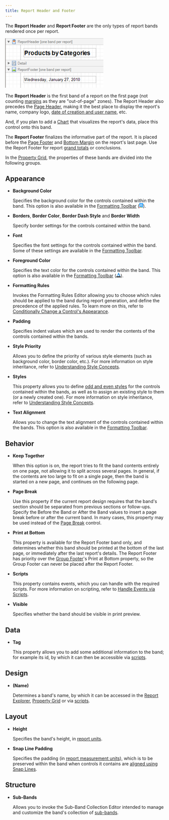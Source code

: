 ```yaml
---
title: Report Header and Footer
---
```

The **Report Header** and **Report Footer** are the only types of report bands rendered once per report.
 

![RD_Bands_RepHeader_0](../../../../../images/Img8302.png)

The **Report Header** is the first band of a report on the first page (not counting [margins](../../../../../../interface-elements-for-desktop/articles/report-designer/report-designer-for-winforms/report-designer-reference/report-bands/page-margin-bands.md) as they are "out-of-page" zones). The Report Header also precedes the [Page Header](../../../../../../interface-elements-for-desktop/articles/report-designer/report-designer-for-winforms/report-designer-reference/report-bands/page-header-and-footer.md), making it the best place to display the report's name, company logo, [date of creation and user name](../../../../../../interface-elements-for-desktop/articles/report-designer/report-designer-for-winforms/report-editing-basics/add-page-numbers-and-system-information-to-a-report.md), etc.

And, if you plan to add a [Chart](../../../../../../interface-elements-for-desktop/articles/report-designer/report-designer-for-winforms/report-designer-reference/report-controls/chart.md) that visualizes the report's data, place this control onto this band.

The **Report Footer** finalizes the informative part of the report. It is placed before the [Page Footer](../../../../../../interface-elements-for-desktop/articles/report-designer/report-designer-for-winforms/report-designer-reference/report-bands/page-header-and-footer.md) and [Bottom Margin](../../../../../../interface-elements-for-desktop/articles/report-designer/report-designer-for-winforms/report-designer-reference/report-bands/page-margin-bands.md) on the report's last page. Use the Report Footer for report [grand totals](../../../../../../interface-elements-for-desktop/articles/report-designer/report-designer-for-winforms/report-editing-basics/add-totals-to-a-report.md) or conclusions.

In the [Property Grid](../../../../../../interface-elements-for-desktop/articles/report-designer/report-designer-for-winforms/report-designer-reference/report-designer-ui/property-grid.md), the properties of these bands are divided into the following groups.

## Appearance
* **Background Color**
	
	Specifies the background color for the controls contained within the band. This option is also available in the [Formatting Toolbar](../../../../../../interface-elements-for-desktop/articles/report-designer/report-designer-for-winforms/report-designer-reference/report-designer-ui/formatting-toolbar.md) (![RD_Toolbars_Format_Back](../../../../../images/Img8441.png)).
* **Borders**, **Border Color**, **Border Dash Style** and **Border Width**
	
	Specify border settings for the controls contained within the band.
* **Font**
	
	Specifies the font settings for the controls contained within the band. Some of these settings are available in the [Formatting Toolbar](../../../../../../interface-elements-for-desktop/articles/report-designer/report-designer-for-winforms/report-designer-reference/report-designer-ui/formatting-toolbar.md).
* **Foreground Color**
	
	Specifies the text color for the controls contained within the band. This option is also available in the [Formatting Toolbar](../../../../../../interface-elements-for-desktop/articles/report-designer/report-designer-for-winforms/report-designer-reference/report-designer-ui/formatting-toolbar.md) (![RD_Toolbars_Format_Color](../../../../../images/Img8440.png)).
* **Formatting Rules**
	
	Invokes the Formatting Rules Editor allowing you to choose which rules should be applied to the band during report generation, and define the precedence of the applied rules. To learn more on this, refer to [Conditionally Change a Control's Appearance](../../../../../../interface-elements-for-desktop/articles/report-designer/report-designer-for-winforms/create-reports/styles-and-conditional-formatting/conditionally-change-a-control's-appearance.md).
* **Padding**
	
	Specifies indent values which are used to render the contents of the controls contained within the bands.
* **Style Priority**
	
	Allows you to define the priority of various style elements (such as background color, border color, etc.). For more information on style inheritance, refer to [Understanding Style Concepts](../../../../../../interface-elements-for-desktop/articles/report-designer/report-designer-for-winforms/create-reports/styles-and-conditional-formatting/understanding-style-concepts.md).
* **Styles**
	
	This property allows you to define [odd and even styles](../../../../../../interface-elements-for-desktop/articles/report-designer/report-designer-for-winforms/create-reports/styles-and-conditional-formatting/use-odd-and-even-styles.md) for the controls contained within the bands, as well as to assign an existing style to them (or a newly created one). For more information on style inheritance, refer to [Understanding Style Concepts](../../../../../../interface-elements-for-desktop/articles/report-designer/report-designer-for-winforms/create-reports/styles-and-conditional-formatting/understanding-style-concepts.md).
* **Text Alignment**
	
	Allows you to change the text alignment of the controls contained within the bands. This option is also available in the [Formatting Toolbar](../../../../../../interface-elements-for-desktop/articles/report-designer/report-designer-for-winforms/report-designer-reference/report-designer-ui/formatting-toolbar.md).

## Behavior
* **Keep Together**
	
	When this option is on, the report tries to fit the band contents entirely on one page, not allowing it to split across several pages. In general, if the contents are too large to fit on a single page, then the band is started on a new page, and continues on the following page.
* **Page Break**
	
	Use this property if the current report design requires that the band's section should be separated from previous sections or follow-ups. Specify the Before the Band or After the Band values to insert a page break before or after the current band. In many cases, this property may be used instead of the [Page Break](../../../../../../interface-elements-for-desktop/articles/report-designer/report-designer-for-winforms/report-designer-reference/report-controls/page-break.md) control.
* **Print at Bottom**
	
	This property is available for the Report Footer band only, and determines whether this band should be printed at the bottom of the last page, or immediately after the last report's details. The Report Footer has priority over the [Group Footer](../../../../../../interface-elements-for-desktop/articles/report-designer/report-designer-for-winforms/report-designer-reference/report-bands/grouping-bands.md)'s Print at Bottom property, so the Group Footer can never be placed after the Report Footer.
* **Scripts**
	
	This property contains events, which you can handle with the required scripts. For more information on scripting, refer to [Handle Events via Scripts](../../../../../../interface-elements-for-desktop/articles/report-designer/report-designer-for-winforms/create-reports/miscellaneous/handle-events-via-scripts.md).
* **Visible**
	
	Specifies whether the band should be visible in print preview.

## Data
* **Tag**
	
	This property allows you to add some additional information to the band; for example its id, by which it can then be accessible via [scripts](../../../../../../interface-elements-for-desktop/articles/report-designer/report-designer-for-winforms/create-reports/miscellaneous/handle-events-via-scripts.md).

## Design
* **(Name)**
	
	Determines a band's name, by which it can be accessed in the [Report Explorer](../../../../../../interface-elements-for-desktop/articles/report-designer/report-designer-for-winforms/report-designer-reference/report-designer-ui/report-explorer.md), [Property Grid](../../../../../../interface-elements-for-desktop/articles/report-designer/report-designer-for-winforms/report-designer-reference/report-designer-ui/property-grid.md) or via [scripts](../../../../../../interface-elements-for-desktop/articles/report-designer/report-designer-for-winforms/create-reports/miscellaneous/handle-events-via-scripts.md).

## Layout
* **Height**
	
	Specifies the band's height, in [report units](../../../../../../interface-elements-for-desktop/articles/report-designer/report-designer-for-winforms/create-reports/basic-operations/change-measurement-units-of-a-report.md).
* **Snap Line Padding**
	
	Specifies the padding (in [report measurement units](../../../../../../interface-elements-for-desktop/articles/report-designer/report-designer-for-winforms/create-reports/basic-operations/change-measurement-units-of-a-report.md)), which is to be preserved within the band when controls it contains are [aligned using Snap Lines](../../../../../../interface-elements-for-desktop/articles/report-designer/report-designer-for-winforms/create-reports/basic-operations/controls-positioning.md).

## Structure
* **Sub-Bands**
	
	Allows you to invoke the Sub-Band Collection Editor intended to manage and customize the band's collection of [sub-bands](../../../../../../interface-elements-for-desktop/articles/report-designer/report-designer-for-winforms/report-designer-reference/report-bands/sub-bands.md).